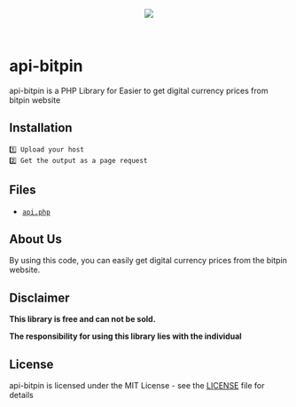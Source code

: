 <p align="center">
<a href='https://bitpin.ir' target="_blank">
<img src='https://iranbroker.net/wp-content/uploads/2022/12/bitpin-logo-300x150.png'></img></a></p>
<br />

# api-bitpin
api-bitpin is a PHP Library for Easier to get digital currency prices from bitpin website

## Installation
```
1️⃣ Upload your host
2️⃣ Get the output as a page request
```
## Files
* [`api.php`](https://github.com/ajcode79/api-bitpin/blob/master/api.php)

## About Us
By using this code, you can easily get digital currency prices from the bitpin website.

## Disclaimer


<b>This library is free and can not be sold.</b>


<b>The responsibility for using this library lies with the individual</b>


## License
api-bitpin is licensed under the MIT License - see the [LICENSE](LICENSE) file for details
